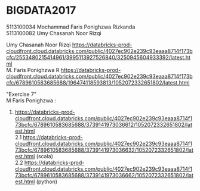 # BIGDATA2017
5113100034 Mochammad Faris Ponighzwa Rizkanda <br>
5113100082 Umy Chasanah Noor Rizqi


Umy Chasanah Noor Rizqi https://databricks-prod-cloudfront.cloud.databricks.com/public/4027ec902e239c93eaaa8714f173bcfc/2553480215414961/3995113927526840/3250945604933392/latest.html <br>
M. Faris Ponighzwa R https://databricks-prod-cloudfront.cloud.databricks.com/public/4027ec902e239c93eaaa8714f173bcfc/6789610583685688/196474118593813/1052072332651802/latest.html <br>

"Exercise 7" <br>
M Faris Ponighzwa : <br>
1. https://databricks-prod-cloudfront.cloud.databricks.com/public/4027ec902e239c93eaaa8714f173bcfc/6789610583685688/3739141973036612/1052072332651802/latest.html <br>
2.1 https://databricks-prod-cloudfront.cloud.databricks.com/public/4027ec902e239c93eaaa8714f173bcfc/6789610583685688/3739141973036632/1052072332651802/latest.html (scala) <br>
2.2 https://databricks-prod-cloudfront.cloud.databricks.com/public/4027ec902e239c93eaaa8714f173bcfc/6789610583685688/3739141973036662/1052072332651802/latest.html (python)  <br>
